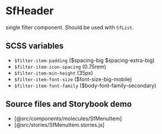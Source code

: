 # SfHeader

<!-- Write about general purpose of the component. Include screenshot (to be replaced with a live example once we migrate to vuepress) -->

single filter component. Should be used with `SfList`.

## SCSS variables

<!-- Write down SCSS variables available for configuration -->

- `$filter-item-padding` ($spacing-big $spacing-extra-big)
- `$filter-item-icon-spacing` (0.75rem)
- `$filter-item-min-height` (35px)
- `$filter-item-font-size` ($font-size-big-mobile)
- `$filter-item-font-family` ($body-font-family-secondary)


## Source files and Storybook demo

- [@src/components/molecules/SfMenuItem]
- [@src/stories/SfMenuItem.stories.js]
